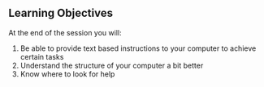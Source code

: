 ## Learning Objectives

At the end of the session you will:

1. Be able to provide text based instructions to your computer to achieve certain tasks
1. Understand the structure of your computer a bit better
5. Know where to look for help
